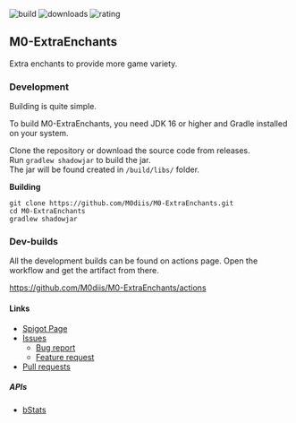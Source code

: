 
<!-- Variables -->

[resourceId]: 88737

[ratingImage]: https://img.shields.io/badge/dynamic/json.svg?color=brightgreen&label=rating&query=%24.rating.average&suffix=%20%2F%205&url=https%3A%2F%2Fapi.spiget.org%2Fv2%2Fresources%2F88737
[buildImage]: https://github.com/M0diis/M0-ExtraEnchants/actions/workflows/gradle-publish.yml/badge.svg
[downloadsImage]: https://img.shields.io/badge/dynamic/json.svg?color=brightgreen&label=downloads%20%28spigotmc.org%29&query=%24.downloads&url=https%3A%2F%2Fapi.spiget.org%2Fv2%2Fresources%2F88737
[updatedImage]: https://badges.pufler.dev/updated/M0diis/M0-ExtraEnchants

<!-- End of variables block -->

![build][buildImage]
![downloads][downloadsImage] ![rating][ratingImage]

## M0-ExtraEnchants
Extra enchants to provide more game variety.

### Development
Building is quite simple.

To build M0-ExtraEnchants, you need JDK 16 or higher and Gradle installed on your system.

Clone the repository or download the source code from releases.  
Run `gradlew shadowjar` to build the jar.  
The jar will be found created in `/build/libs/` folder. 

**Building**
```
git clone https://github.com/M0diis/M0-ExtraEnchants.git
cd M0-ExtraEnchants
gradlew shadowjar
```

### Dev-builds

All the development builds can be found on actions page.
Open the workflow and get the artifact from there.

https://github.com/M0diis/M0-ExtraEnchants/actions

#### Links

- [Spigot Page](https://www.spigotmc.org/resources/88737/)
- [Issues](https://github.com/M0diis/M0-ExtraEnchants/issues)
  - [Bug report](https://github.com/M0diis/M0-ExtraEnchants/issues)
  - [Feature request](https://github.com/M0diis/M0-ExtraEnchants/issues)
- [Pull requests](https://github.com/M0diis/M0-ExtraEnchants/pulls)

##### APIs
- [bStats](https://github.com/Bastian/bStats)

